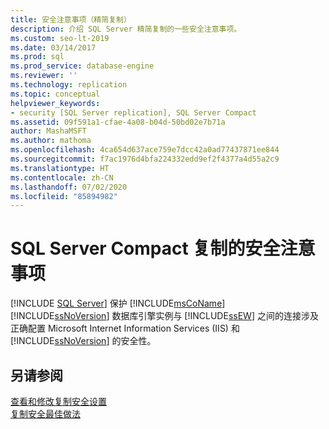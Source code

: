 ```yaml
---
title: 安全注意事项（精简复制）
description: 介绍 SQL Server 精简复制的一些安全注意事项。
ms.custom: seo-lt-2019
ms.date: 03/14/2017
ms.prod: sql
ms.prod_service: database-engine
ms.reviewer: ''
ms.technology: replication
ms.topic: conceptual
helpviewer_keywords:
- security [SQL Server replication], SQL Server Compact
ms.assetid: 09f591a1-cfae-4a08-b04d-50bd02e7b71a
author: MashaMSFT
ms.author: mathoma
ms.openlocfilehash: 4ca654d637ace759e7dcc42a0ad77437871ee844
ms.sourcegitcommit: f7ac1976d4bfa224332edd9ef2f4377a4d55a2c9
ms.translationtype: HT
ms.contentlocale: zh-CN
ms.lasthandoff: 07/02/2020
ms.locfileid: "85894982"
---
```

# <a name="security-considerations-for-sql-server-compact-replication"></a>SQL Server Compact 复制的安全注意事项
[!INCLUDE [SQL Server](../../../includes/applies-to-version/sqlserver.md)]
  保护 [!INCLUDE[msCoName](../../../includes/msconame-md.md)] [!INCLUDE[ssNoVersion](../../../includes/ssnoversion-md.md)] 数据库引擎实例与 [!INCLUDE[ssEW](../../../includes/ssew-md.md)] 之间的连接涉及正确配置 Microsoft Internet Information Services (IIS) 和 [!INCLUDE[ssNoVersion](../../../includes/ssnoversion-md.md)] 的安全性。  
  
## <a name="see-also"></a>另请参阅  
 [查看和修改复制安全设置](../../../relational-databases/replication/security/view-and-modify-replication-security-settings.md)   
 [复制安全最佳做法](../../../relational-databases/replication/security/replication-security-best-practices.md)  
  
  

